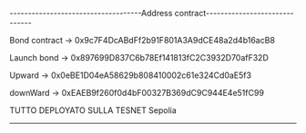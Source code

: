 ------------------------------------Address contract------------------------------


Bond contract -> 0x9c7F4DcABdFf2b91F801A3A9dCE48a2d4b16acB8


Launch bond -> 0x897699D837C6b78Ef141813fC2C3932D70afF32D


Upward -> 0x0eBE1D04eA58629b808410002c61e324Cd0aE5f3


downWard -> 0xEAEB9f260f0d4bF00327B369dC9C944E4e51fC99


TUTTO DEPLOYATO SULLA TESNET Sepolia

_________________________________________________________________________________________
